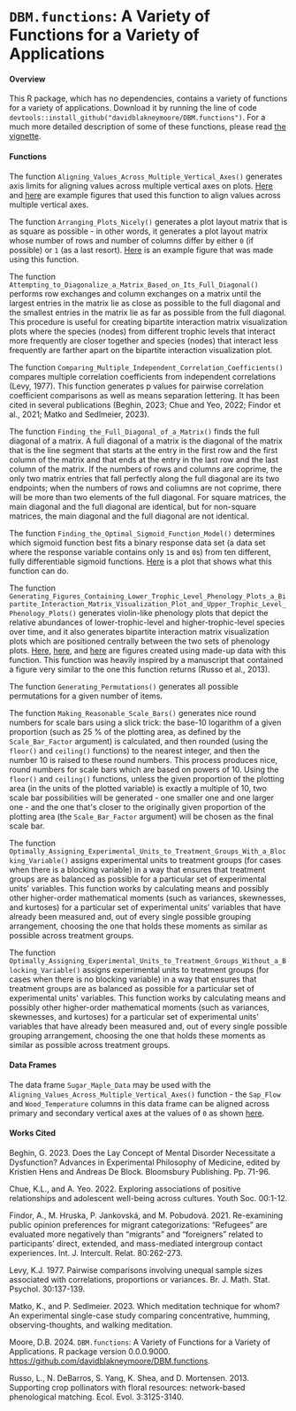 # `DBM.functions`: A Variety of Functions for a Variety of Applications


#### Overview

This R package, which has no dependencies, contains a variety of functions for a variety of applications. Download it by running the line of code `devtools::install_github("davidblakneymoore/DBM.functions")`. For a much more detailed description of some of these functions, please read [the vignette](https://github.com/davidblakneymoore/DBM.functions/blob/main/vignettes/DBM.functions.Rmd).


#### Functions

The function `Aligning_Values_Across_Multiple_Vertical_Axes()` generates axis limits for aligning values across multiple vertical axes on plots. [Here](https://raw.githubusercontent.com/davidblakneymoore/DBM.functions/main/Aligning%20Three%20Variables%20Across%20Three%20Vertical%20Axes%20Figure.jpeg) and [here](https://raw.githubusercontent.com/davidblakneymoore/DBM.functions/main/Sugar%20Maple%20Sap%20Flow%20and%20Wood%20Temperature%20Time-Series%20Plot.jpeg) are example figures that used this function to align values across multiple vertical axes.

The function `Arranging_Plots_Nicely()` generates a plot layout matrix that is as square as possible - in other words, it generates a plot layout matrix whose number of rows and number of columns differ by either `0` (if possible) or `1` (as a last resort). [Here](https://raw.githubusercontent.com/davidblakneymoore/DBM.functions/main/Plotting%20the%20'mpg'%20Column%20Against%20Other%20Columns%20From%20the%20'mtcars'%20Data%20Frame.jpeg) is an example figure that was made using this function.

The function `Attempting_to_Diagonalize_a_Matrix_Based_on_Its_Full_Diagonal()` performs row exchanges and column exchanges on a matrix until the largest entries in the matrix lie as close as possible to the full diagonal and the smallest entries in the matrix lie as far as possible from the full diagonal. This procedure is useful for creating bipartite interaction matrix visualization plots where the species (nodes) from different trophic levels that interact more frequently are closer together and species (nodes) that interact less frequently are farther apart on the bipartite interaction visualization plot.

The function `Comparing_Multiple_Independent_Correlation_Coefficients()` compares multiple correlation coefficients from independent correlations (Levy, 1977). This function generates p values for pairwise correlation coefficient comparisons as well as means separation lettering. It has been cited in several publications (Beghin, 2023; Chue and Yeo, 2022; Findor et al., 2021; Matko and Sedlmeier, 2023).

The function `Finding_the_Full_Diagonal_of_a_Matrix()` finds the full diagonal of a matrix. A full diagonal of a matrix is the diagonal of the matrix that is the line segment that starts at the entry in the first row and the first column of the matrix and that ends at the entry in the last row and the last column of the matrix. If the numbers of rows and columns are coprime, the only two matrix entries that fall perfectly along the full diagonal are its two endpoints; when the numbers of rows and coliumns are not coprime, there will be more than two elements of the full diagonal. For square matrices, the main diagonal and the full diagonal are identical, but for non-square matrices, the main diagonal and the full diagonal are not identical.

The function `Finding_the_Optimal_Sigmoid_Function_Model()` determines which sigmoid function best fits a binary response data set (a data set where the response variable contains only `1`s and `0`s) from ten different, fully differentiable sigmoid functions. [Here](https://raw.githubusercontent.com/davidblakneymoore/DBM.functions/main/Comparing%20Sigmoid%20Function%20Models.jpeg) is a plot that shows what this function can do.

The function `Generating_Figures_Containing_Lower_Trophic_Level_Phenology_Plots_a_Bipartite_Interaction_Matrix_Visualization_Plot_and_Upper_Trophic_Level_Phenology_Plots()` generates violin-like phenology plots that depict the relative abundances of lower-trophic-level and higher-trophic-level species over time, and it also generates bipartite interaction matrix visualization plots which are positioned centrally between the two sets of phenology plots. [Here](https://raw.githubusercontent.com/davidblakneymoore/DBM.functions/main/Bipartite%20Interaction%20Matrix%20Visualization%20Plot%20With%20Phenology%20Plots%20-%20Example%201.jpeg), [here](https://raw.githubusercontent.com/davidblakneymoore/DBM.functions/main/Bipartite%20Interaction%20Matrix%20Visualization%20Plot%20With%20Phenology%20Plots%20-%20Example%202.jpeg), and [here](https://raw.githubusercontent.com/davidblakneymoore/DBM.functions/main/Bipartite%20Interaction%20Matrix%20Visualization%20Plot%20With%20Phenology%20Plots%20-%20Example%203.jpeg) are figures created using made-up data with this function. This function was heavily inspired by a manuscript that contained a figure very similar to the one this function returns (Russo et al., 2013).

The function `Generating_Permutations()` generates all possible permutations for a given number of items.

The function `Making_Reasonable_Scale_Bars()` generates nice round numbers for scale bars using a slick trick: the base-10 logarithm of a given proportion (such as 25 % of the plotting area, as defined by the `Scale_Bar_Factor` argument) is calculated, and then rounded (using the `floor()` and `ceiling()` functions) to the nearest integer, and then the number 10 is raised to these round numbers. This process produces nice, round numbers for scale bars which are based on powers of 10. Using the `floor()` and `ceiling()` functions, unless the given proportion of the plotting area (in the units of the plotted variable) is exactly a multiple of 10, two scale bar possibilities will be generated - one smaller one and one larger one - and the one that's closer to the originally given proportion of the plotting area (the `Scale_Bar_Factor` argument) will be chosen as the final scale bar.

The function `Optimally_Assigning_Experimental_Units_to_Treatment_Groups_With_a_Blocking_Variable()` assigns experimental units to treatment groups (for cases when there is a blocking variable) in a way that ensures that treatment groups are as balanced as possible for a particular set of experimental units' variables. This function works by calculating means and possibly other higher-order mathematical moments (such as variances, skewnesses, and kurtoses) for a particular set of experimental units' variables that have already been measured and, out of every single possible grouping arrangement, choosing the one that holds these moments as similar as possible across treatment groups.

The function `Optimally_Assigning_Experimental_Units_to_Treatment_Groups_Without_a_Blocking_Variable()` assigns experimental units to treatment groups (for cases when there is no blocking variable) in a way that ensures that treatment groups are as balanced as possible for a particular set of experimental units' variables. This function works by calculating means and possibly other higher-order mathematical moments (such as variances, skewnesses, and kurtoses) for a particular set of experimental units' variables that have already been measured and, out of every single possible grouping arrangement, choosing the one that holds these moments as similar as possible across treatment groups.


#### Data Frames

The data frame `Sugar_Maple_Data` may be used with the `Aligning_Values_Across_Multiple_Vertical_Axes()` function - the `Sap_Flow` and `Wood_Temperature` columns in this data frame can be aligned across primary and secondary vertical axes at the values of `0` as shown [here](https://raw.githubusercontent.com/davidblakneymoore/DBM.functions/main/Sugar%20Maple%20Sap%20Flow%20and%20Wood%20Temperature%20Time-Series%20Plot.jpeg).


#### Works Cited

Beghin, G. 2023. Does the Lay Concept of Mental Disorder Necessitate a Dysfunction? Advances in Experimental Philosophy of Medicine, edited by Kristien Hens and Andreas De Block. Bloomsbury Publishing. Pp. 71-96.

Chue, K.L., and A. Yeo. 2022. Exploring associations of positive relationships and adolescent well-being across cultures. Youth Soc. 00:1-12.

Findor, A., M. Hruska, P. Jankovská, and M. Pobudová. 2021. Re-examining public opinion preferences for migrant categorizations: “Refugees” are evaluated more negatively than “migrants” and “foreigners” related to participants’ direct, extended, and mass-mediated intergroup contact experiences. Int. J. Intercult. Relat. 80:262-273.

Levy, K.J. 1977. Pairwise comparisons involving unequal sample sizes associated with correlations, proportions or variances. Br. J. Math. Stat. Psychol. 30:137-139.

Matko, K., and P. Sedlmeier. 2023. Which meditation technique for whom? An experimental single-case study comparing concentrative, humming, observing-thoughts, and walking meditation.

Moore, D.B. 2024. `DBM.functions`: A Variety of Functions for a Variety of Applications. R package version 0.0.0.9000. https://github.com/davidblakneymoore/DBM.functions.

Russo, L., N. DeBarros, S. Yang, K. Shea, and D. Mortensen. 2013. Supporting crop pollinators with floral resources: network-based phenological matching. Ecol. Evol. 3:3125-3140.
